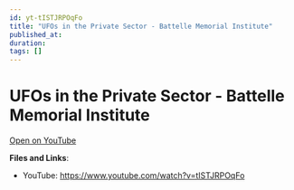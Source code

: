 ```yaml
---
id: yt-tISTJRPOqFo
title: "UFOs in the Private Sector - Battelle Memorial Institute"
published_at: 
duration: 
tags: []
---
```


# UFOs in the Private Sector - Battelle Memorial Institute

[Open on YouTube](https://www.youtube.com/watch?v=tISTJRPOqFo)

**Files and Links**:
- YouTube: https://www.youtube.com/watch?v=tISTJRPOqFo
